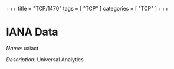 +++
title = "TCP/1470"
tags = [ "TCP" ]
categories = [ "TCP" ]
+++

# IANA Data

_Name:_ uaiact

_Description:_ Universal Analytics

